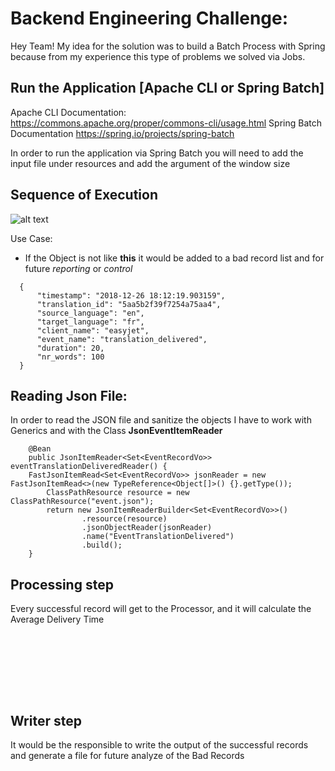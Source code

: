 # Backend Engineering Challenge:
Hey Team! My idea for the solution was to build a Batch Process with Spring because from my experience this type of problems we solved via Jobs.
## Run the Application [Apache CLI or Spring Batch]

Apache CLI Documentation:
https://commons.apache.org/proper/commons-cli/usage.html
Spring Batch Documentation
https://spring.io/projects/spring-batch

In order to run the application via Spring Batch you will need to add the input file under resources and add the argument of the window size


## Sequence of Execution

![alt text](images/diagramOfProcess.png)


Use Case:
* If the Object is not like **this** it would be added to a bad record list and for future _reporting_ or _control_
```
  {
      "timestamp": "2018-12-26 18:12:19.903159",
      "translation_id": "5aa5b2f39f7254a75aa4",
      "source_language": "en",
      "target_language": "fr",
      "client_name": "easyjet",
      "event_name": "translation_delivered",
      "duration": 20,
      "nr_words": 100
  }
```

## Reading Json File:
In order to read the JSON file and sanitize the objects I have to work with Generics and with the Class **JsonEventItemReader**
```
    @Bean
    public JsonItemReader<Set<EventRecordVo>> eventTranslationDeliveredReader() {
    FastJsonItemRead<Set<EventRecordVo>> jsonReader = new FastJsonItemRead<>(new TypeReference<Object[]>() {}.getType());
        ClassPathResource resource = new ClassPathResource("event.json");
        return new JsonItemReaderBuilder<Set<EventRecordVo>>()
                .resource(resource)
                .jsonObjectReader(jsonReader)
                .name("EventTranslationDelivered")   
                .build();
    }
``` 
## Processing step 
 Every successful record will get to the Processor, and it will calculate the Average Delivery Time
```








```
## Writer step                                                                                         
 It would be the responsible to write the output of the successful records and generate a file for future analyze of the Bad Records
```                                                                                                        
                                                                                                           
                                                                                                           
                                                                                                           
                                                                                                           
                                                                                                           
                                                                                                           
                                                                                                           
                                                                                                           
```                                                                                                        
